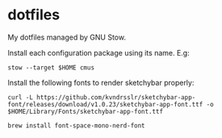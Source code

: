 # dotfiles

My dotfiles managed by GNU Stow.

Install each configuration package using its name. E.g:
```shell
stow --target $HOME cmus
```

Install the following fonts to render sketchybar properly:

```
curl -L https://github.com/kvndrsslr/sketchybar-app-font/releases/download/v1.0.23/sketchybar-app-font.ttf -o $HOME/Library/Fonts/sketchybar-app-font.ttf
```
```
brew install font-space-mono-nerd-font
```
